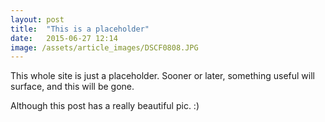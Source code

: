 ```yaml
---
layout: post
title:  "This is a placeholder"
date:   2015-06-27 12:14
image: /assets/article_images/DSCF0808.JPG
---
```


This whole site is just a placeholder. Sooner or later, something useful will surface, and this will be gone.

Although this post has a really beautiful pic. :)